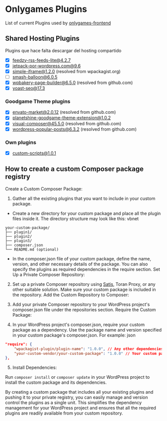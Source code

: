 # Onlygames Plugins

List of current Plugins used by [onlygames-frontend](https://github.com/onlygames-latam/onlygames-frontend)

## Shared Hosting Plugins

Plugins que hace falta descargar del hosting compartido

- [x] feedzy-rss-feeds-lite@4.2.7
- [x] jetpack-por-wordpress.com@9.6
- [x] simple-iframe@1.2.0 (resolved from wpackagist.org)
- [ ] smash-balloon@6.0.5
- [x] wpbakery-page-builder@6.5.0 (resolved from github.com)
- [x] yoast-seo@17.3

### Goodgame Theme plugins

- [x] envato-market@2.0.12 (resolved from github.com)
- [x] planetshine-goodgame-theme-extension@1.0.2
- [x] visual-composer@45.5.0 (resolved from github.com)
- [x] wordpress-popular-posts@6.3.2 (resolved from github.com)

### Own plugins

- [x] custom-scripts@1.0.1

## How to create a custom Composer package registry

Create a Custom Composer Package:

1. Gather all the existing plugins that you want to include in your custom package.

- Create a new directory for your custom package and place all the plugin files inside it. The directory structure may look like this:
  vbnet

```
your-custom-package/
├── plugin1/
├── plugin2/
├── plugin3/
├── composer.json
└── README.md (optional)
```

- In the composer.json file of your custom package, define the name, version, and other necessary details of the package. You can also specify the plugins as required dependencies in the require section.
  Set Up a Private Composer Repository:

2. Set up a private Composer repository using [Satis](https://github.com/composer/satis), Toran Proxy, or any other suitable solution.
   Make sure your custom package is included in the repository.
   Add the Custom Repository to Composer:

3. Add your private Composer repository to your WordPress project's composer.json file under the repositories section.
   Require the Custom Package:

4. In your WordPress project's composer.json, require your custom package as a dependency. Use the package name and version specified in your custom package's composer.json.
   For example:
   json

```json
"require": {
    "wpackagist-plugin/plugin-name": "1.0.0", // Any other dependencies from wpackagist.org
    "your-custom-vendor/your-custom-package": "1.0.0" // Your custom package
},
```

5. Install Dependencies:

Run `composer install` or `composer update` in your WordPress project to install the custom package and its dependencies.

By creating a custom package that includes all your existing plugins and pushing it to your private registry, you can easily manage and version control the plugins as a single unit. This simplifies the dependency management for your WordPress project and ensures that all the required plugins are readily available from your custom repository.
